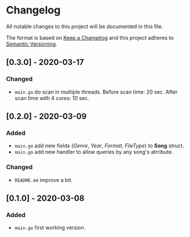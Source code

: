 # Changelog
All notable changes to this project will be documented in this file.

The format is based on [Keep a Changelog](http://keepachangelog.com/en/1.0.0/)
and this project adheres to [Semantic Versioning](http://semver.org/spec/v2.0.0.html).

## [0.3.0] - 2020-03-17
### Changed
- `main.go` do scan in multiple threads. Before scan time: 20 sec. After scan time with 4 cores: 10 sec.

## [0.2.0] - 2020-03-09
### Added
- `main.go` add new fields (*Genre*, *Year*, *Format*, *FileType*) to **Song** struct.
- `main.go` add new handler to allow queries by any song's atrribute.

### Changed
- `README.md` improve a bit.

## [0.1.0] - 2020-03-08
### Added
- `main.go` first working version.
